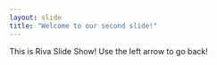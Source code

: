 ```yaml
---
layout: slide
title: "Welcome to our second slide!"
---
```

This is Riva Slide Show!
Use the left arrow to go back!
